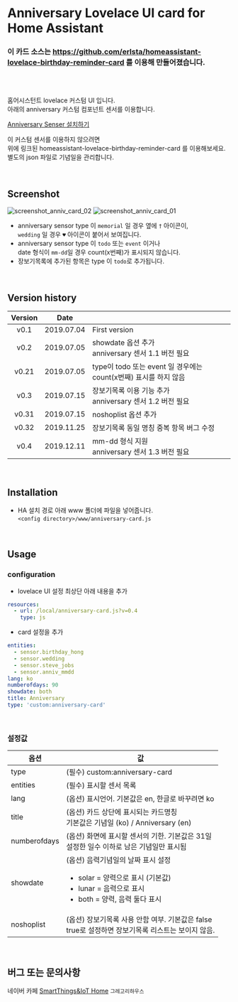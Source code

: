 # Anniversary Lovelace UI card for Home Assistant

### 이 카드 소스는 https://github.com/erlsta/homeassistant-lovelace-birthday-reminder-card 를 이용해 만들어졌습니다.

<br><br>

홈어시스턴트 lovelace 커스텀 UI 입니다.\
아래의 anniversary 커스텀 컴포넌트 센서를 이용합니다.

[Anniversary Senser 설치하기](https://github.com/GrecHouse/anniversary)

이 커스텀 센서를 이용하지 않으려면\
위에 링크된 homeassistant-lovelace-birthday-reminder-card 를 이용해보세요.\
별도의 json 파일로 기념일을 관리합니다.

<br>

## Screenshot

![screenshot_anniv_card_02](https://user-images.githubusercontent.com/49514473/60637306-ee105500-9e54-11e9-9a6e-504c951727bc.png)
![screenshot_anniv_card_01](https://user-images.githubusercontent.com/49514473/60637307-eea8eb80-9e54-11e9-827b-28a687453f8f.png)

- anniversary sensor type 이 `memorial` 일 경우 옆에 `†` 아이콘이,\
`wedding` 일 경우 `♥` 아이콘이 붙어서 보여집니다.
- anniversary sensor type 이 `todo` 또는 `event` 이거나\
date 형식이 `mm-dd`일 경우 count(x번째)가 표시되지 않습니다.
- 장보기목록에 추가된 항목은 type 이 `todo`로 추가됩니다.

<br>

## Version history
| Version | Date        |               |
| :-----: | :---------: | ------------- |
| v0.1    | 2019.07.04  | First version  |
| v0.2    | 2019.07.05  | showdate 옵션 추가<br>anniversary 센서 1.1 버전 필요 |
| v0.21   | 2019.07.05  | type이 todo 또는 event 일 경우에는 count(x번째) 표시를 하지 않음 |
| v0.3    | 2019.07.15  | 장보기목록 이용 기능 추가<br>anniversary 센서 1.2 버전 필요 |
| v0.31   | 2019.07.15  | noshoplist 옵션 추가 |
| v0.32   | 2019.11.25  | 장보기목록 동일 명칭 중복 항목 버그 수정 |
| v0.4    | 2019.12.11  | mm-dd 형식 지원<br>anniversary 센서 1.3 버전 필요 |

<br>


## Installation

- HA 설치 경로 아래 www 폴더에 파일을 넣어줍니다.\
`<config directory>/www/anniversary-card.js`

<br>


## Usage

### configuration
- lovelace UI 설정 최상단 아래 내용을 추가

```yaml
resources:
  - url: /local/anniversary-card.js?v=0.4
    type: js
```

- card 설정을 추가
```yaml
entities:
  - sensor.birthday_hong
  - sensor.wedding
  - sensor.steve_jobs
  - sensor.anniv_mmdd
lang: ko
numberofdays: 90
showdate: both
title: Anniversary
type: 'custom:anniversary-card'
```

<br>

### 설정값

|옵션|값|
|--|--|
|type| (필수) custom:anniversary-card |
|entities| (필수) 표시할 센서 목록 |
|lang| (옵션) 표시언어. 기본값은 en, 한글로 바꾸려면 ko |
|title| (옵션) 카드 상단에 표시되는 카드명칭<br>기본값은 기념일 (ko) / Anniversary (en) |
|numberofdays| (옵션) 화면에 표시할 센서의 기한. 기본값은 31일<br>설정한 일수 이하로 남은 기념일만 표시됨 |
|showdate| (옵션) 음력기념일의 날짜 표시 설정<br><ul><li>solar = 양력으로 표시 (기본값)</li><li>lunar = 음력으로 표시</li><li>both = 양력, 음력 둘다 표시</li></ul>|
|noshoplist| (옵션) 장보기목록 사용 안함 여부. 기본값은 false<br>true로 설정하면 장보기목록 리스트는 보이지 않음. |

<br>

## 버그 또는 문의사항
네이버 카페 [SmartThings&IoT Home](https://cafe.naver.com/stsmarthome/) `그레고리하우스`

